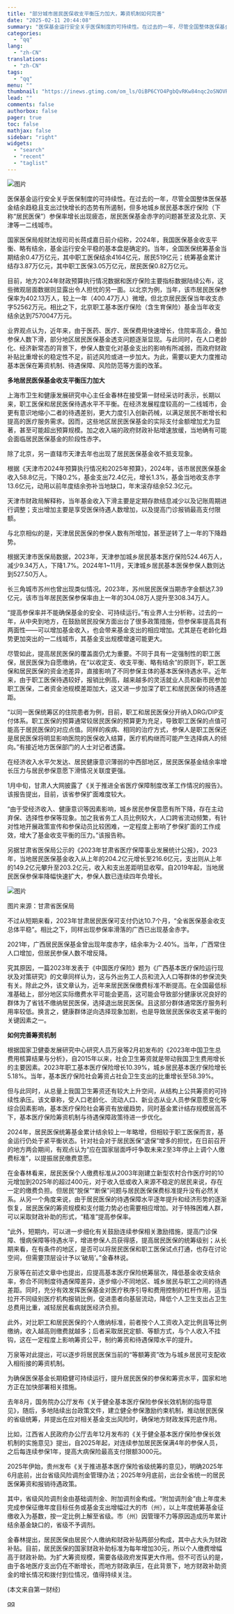 ```yaml
---
title: "部分城市居民医保收支平衡压力加大，筹资机制如何完善"
date: "2025-02-11 20:44:08"
summary: "医保基金运行安全关乎医保制度的可持续性。在过去的一年，尽管全国整体医保基金结余趋稳且支出过快增长的态..."
categories:
  - "qq"
lang:
  - "zh-CN"
translations:
  - "zh-CN"
tags:
  - "qq"
menu: ""
thumbnail: "https://inews.gtimg.com/om_ls/OiBP6CYO4PgbQvRKw84nqc2oSNOVRBCfty2VvY7EBXPHsAA_640360/0"
lead: ""
comments: false
authorbox: false
pager: true
toc: false
mathjax: false
sidebar: "right"
widgets:
  - "search"
  - "recent"
  - "taglist"
---
```


![图片](https://inews.gtimg.com/om_bt/ODLn9FUnM13Pvv08fjwzk8IxqpYu5qJhBMzT-H_43fsD4AA/641)

医保基金运行安全关乎医保制度的可持续性。在过去的一年，尽管全国整体医保基金结余趋稳且支出过快增长的态势有所遏制，但多地城乡居民基本医疗保险（下称“居民医保”）参保率增长出现疲态，居民医保基金赤字的问题甚至波及北京、天津等一二线城市。

国家医保局规财法规司司长蒋成嘉日前介绍称，2024年，我国医保基金收支平衡、略有结余，基金运行安全平稳的基本盘是确定的。当年，全国医保统筹基金当期结余0.47万亿元，其中职工医保结余4164亿元，居民519亿元；统筹基金累计结存3.87万亿元，其中职工医保3.05万亿元，居民医保0.82万亿元。

目前，地方2024年财政预算执行情况数据和医疗保险主要指标数据陆续公布，这些微观层面数据则显露出令人担忧的另一面。以北京为例，当年，该市居民医保参保率为402.13万人，较上一年（400.47万人）微增。但北京居民医保当年收支赤字52562万元。相比之下，北京职工基本医疗保险（含生育保险）基金当年收支结余达到7570047万元。

业界观点认为，近年来，由于医药、医疗、医保费用快速增长，住院率高企，叠加参保人数下滑，部分地区居民医保基金透支问题逐渐显现。与此同时，在人口老龄化、经济新常态的背景下，参保人数变化对基金支出的影响有所减弱，而政府财政补贴比重增长的稳定性不足，前述风险或进一步加大。为此，需要以更大力度推动基本医保在筹资机制、待遇保障、风险防范等方面的改革。

**多地居民医保基金收支平衡压力加大**

上海市卫生和健康发展研究中心主任金春林在接受第一财经采访时表示，长期以来，职工医保和居民医保待遇水平不平衡。在经济发展程度较高的一二线城市，会更有意识地缩小二者的待遇差别，更大力度引入创新药械，以满足居民不断增长和提高的医疗服务需求。因而，这些地区居民医保基金的实际支付金额增加尤为显著，甚至可能超出预算规模。加之收入端的政府财政补贴增速放缓，当地确有可能会面临居民医保基金的阶段性赤字。

除了北京，另一直辖市天津去年也出现了居民医保基金收不抵支现象。

根据《天津市2024年预算执行情况和2025年预算》，2024年，该市居民医保基金收入58.8亿元，下降0.2%，基金支出72.4亿元，增长1.3%，基金当地收支赤字13.6亿元，动用以前年度结余弥补当地缺口，年末滚存结余52.3亿元。

天津市财政局解释称，当年基金收入下滑主要是定期存款结息减少以及记账周期进行调整；支出增加主要是享受医保待遇人数增加，以及提高门诊报销最高支付限额。

与北京相似的是，天津居民医保的参保人数有所增加，甚至逆转了上一年的下降趋势。

根据天津市医保局数据，2023年，天津参加城乡居民基本医疗保险524.46万人，减少9.34万人，下降1.7%。2024年1~11月，天津城乡居民基本医保参保人数则达到527.50万人。

长三角城市苏州也曾出现类似情况。2023年，苏州居民医保当期赤字金额达7.39亿元，该市当年居民医保参保率由上一年的304.08万人提升至308.34万人。

“提高参保率并不能确保基金的安全、可持续运行。”有业界人士分析称，过去的一年，从中央到地方，在鼓励居民投保方面出台了很多政策措施，但参保率提高具有两面性——可以增加基金收入，也会带来基金支出的相应增加。尤其是在老龄化趋势更加突出的一二线城市，其基金支出规模增速可能更大。

尽管如此，提高居民医保的覆盖面仍尤为重要。不同于具有一定强制性的职工医保，居民医保为自愿缴纳，在“以收定支、收支平衡、略有结余”的原则下，职工医保和居民医保的资金池差异，直接影响了不同参保主体的基本医保待遇水平。近年来，由于职工医保待遇较好，报销比例高，越来越多的灵活就业人员和新市民参加职工医保，二者资金池规模差距加大，这又进一步加深了职工和居民医保的待遇差距。

“以同一医保统筹区的住院患者为例，目前，职工和居民医保分开纳入DRG/DIP支付体系。职工医保的预算通常较居民医保的预算更为充足，导致职工医保的点值可能高于居民医保的对应点值。同样的疾病、相同的治疗方式，参保人是职工医保还是居民医保将明显影响医院的医保收入结算，医疗机构继而可能产生选择病人的倾向。”有接近地方医保部门的人士对记者透露。

在经济收入水平欠发达、居民健康意识薄弱的中西部地区，居民医保基金结余率增长压力与居民参保意愿下滑情况关联度更强。

1月中旬，甘肃人大网披露了《关于推进全省医疗保障制度改革工作情况的报告》。该报告提出，目前，该省参保扩面难度较大。

“由于受经济收入、健康意识等因素影响，城乡居民参保意愿有所下降，存在主动弃保、选择性参保等现象。加之我省务工人员比例较大，人口跨省流动频繁，有针对性地开展政策宣传和参保动员比较困难，一定程度上影响了参保扩面的工作成效，增大了基金收支平衡的压力。”该报告称。

另据甘肃省医保局公示的《2023年甘肃省医疗保障事业发展统计公报》，2023年，当地居民医保基金收入从上年的204.2亿元增长至216.6亿元，支出则从上年的149.2亿元攀升至203.2亿元，收入和支出差距明显收窄。自2019年起，当地居民医保参保率降幅快速扩大，参保人数已连续四年负增长。

![图片](https://inews.gtimg.com/om_bt/Ox5iKykqpZYppbFHhRG8uuP4To5gwdlVV7KPoMveJgc40AA/641)

图片来源：甘肃省医保局

不过从短期来看，2023年甘肃居民医保可支付仍达10.7个月，“全省医保基金收支总体平稳”。相比之下，同样出现参保率滑落的广西已出现基金赤字。

2021年，广西居民医保基金曾出现年度赤字，结余率为-2.40%。当年，广西常住人口增加，但居民参保人数不增反降。

究其原因，一篇2023年发表于《中国医疗保险》题为《广西基本医疗保险运行现状及对策研究》的文章同样认为，这与外出务工人员和流入人口等群体的参保流失有关。除此之外，该文章认为，近年来居民医保缴费标准不断提高。在全国最低标准基础上，部分地区实际缴费水平可能会更高，这可能会导致部分健康状况良好的群体为了省钱不缴纳居民医保，选择退出居民医保。且这部分群体通常医疗服务利用率较低。换言之，健康群体逆向选择现象加剧，也是导致居民医保收支紧平衡的关键因素之一。

**如何完善筹资机制**

根据国家卫健委发展研究中心研究人员万泉等2月初发布的《2023年中国卫生总费用核算结果与分析》，自2015年以来，社会卫生筹资就是带动我国卫生费用增长的主要因素。2023年职工基本医疗保险增长10.39%，城乡居民基本医疗保险增长5.18%。当年，基本医疗保险社会筹资占社会卫生支出的比重增长至58.39%。

但与此同时，从总量上我国卫生筹资还有较大上升空间，从结构上公共筹资的可持续性承压。该文章称，受人口老龄化、流动人口、新业态从业人员参保意愿变化等综合因素影响，基本医疗保险社会筹资有放缓趋势，同时基金累计结存规模居高不下，基本医疗保险筹资机制与待遇保障政策待进一步优化。

2024年，居民医保统筹基金累计结余较上一年略增，但相较于职工医保而言，基金运行仍处于紧平衡状态。针对社会对于居民医保“退保”增多的担忧，在日前召开的地方两会期间，有观点认为“应在国家层面呼吁争取未来2至3年停止上调个人缴费标准”，以提振居民缴费意愿。

在金春林看来，居民医保个人缴费标准从2003年刚建立新型农村合作医疗时的10元增加到2025年的超过400元，对于收入低或收入来源不稳定的居民来说，存在一定的缴费负担。但居民“脱保”“断保”问题与居民医保保费标准提升没有必然关系。从另一个角度来说，由于居民医保的待遇保障水平逐年提升和经济形势的逐渐恢复，居民医保的筹资规模和支付能力势必也需要相应增加。对于特殊困难人群，可以采取财政补助的形式，“精准”提高参保率。

“此外，短期内，可以进一步细化有关鼓励连续参保相关激励措施，提高门诊保障、慢病保障等待遇水平，增进参保人员获得感，提高居民医保的统筹级别；从长期来看，在有条件的地区，是否可以将居民医保和职工医保试点打通，也存在讨论空间，但需要顶层设计予以‘破局’。”金春林说。

万泉等在前述文章中也提出，应提高基本医疗保险统筹层次，降低基金收支结余率，弥合不同制度待遇保障差异，逐步缩小不同地区、城乡居民与职工之间的待遇差距。同时，充分有效发挥医保基金对医疗秩序引导和费用控制的杠杆作用，适当拉开不同级别医疗机构报销比例，促进患者向基层流动，降低个人卫生支出占卫生总费用比重，减轻居民看病就医经济负担。

此外，对比职工和居民医保的个人缴纳标准，前者按个人工资收入定比例且等比例缴纳，收入越高则缴费就越多；后者采取居民定额、等额方式，与个人收入不挂钩，这在一定程度上影响筹资公平，制约筹资和待遇保障水平的提升。

万泉等对此提出，可以逐步将居民医保当前的“等额筹资”改为与城乡居民可支配收入相衔接的筹资机制。

为确保医保基金长期稳健可持续运行，提升居民医保的参保和筹资水平，国家和地方正在加快部署相关措施。

去年8月，国务院办公厅发布《关于健全基本医疗保险参保长效机制的指导意见》，随后，多地陆续出台政策文件，建立健全参保激励约束机制，推动居民医保的省级统筹，并提出在应对相关基金支出风险时，确保地方财政发挥兜底作用。

比如，江西省人民政府办公厅去年12月发布的《关于健全基本医疗保险参保长效机制的实施意见》提出，自2025年起，对连续参加居民医保满4年的参保人员，之后每连续参保1年，提高大病保险最高支付限额3000元。

2025年伊始，贵州发布《关于推进基本医疗保险省级统筹的意见》，明确2025年6月底前，出台省级风险调剂金管理办法；2025年9月底前，出台全省统一的居民医保筹资和报销待遇政策。

其中，省级风险调剂金由基础调剂金、附加调剂金构成。“附加调剂金”由上年度未完成参保征缴年度目标任务或基金支出增幅过大的市（州），以上年度统筹基金征缴收入为基数，按一定比例上解至省级。市（州）因管理不力等原因造成历年累计结余基金缺口的，省级不予调剂。

金春林提出，居民医保由居民个人缴纳和财政补贴两部分构成，其中占大头为财政补贴。目前，居民医保的国家财政补助标准为每年增加30元，所以个人缴费增幅高于财政补助。为扩大筹资规模，需要各级政府发挥更大作用。但不可否认的是，由于各地医疗支出仍在不断增长，而地方财政承压，在此背景下，地方财政补助资金的增长情况和拨付到位情况，值得持续关注。

 (本文来自第一财经)

[qq](https://new.qq.com/rain/a/20250211A08BAQ00)
